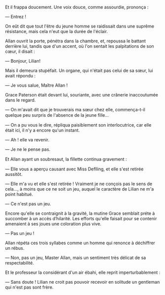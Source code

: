 Et il frappa doucement. Une voix douce, comme assourdie, prononça :

— Entrez !

On eût dit que tout l'être du jeune homme se raidissait dans une suprême
résistance, mais cela n'eut que la durée de l'éclair.

Allan ouvrit la porte, pénétra dans la chambre, et, repoussa le battant
derrière lui, tandis que d'un accent, où l'on sentait les palpitations de
son cœur, il disait :

— Bonjour, Lilian!

Mais il demeura stupéfait. Un organe, qui n'était pas celui de sa sœur, lui
avait répondu :

— Je vous salue, Maître Allan !

Grace Paterson était devant lui, souriante, avec une crânerie inaccoutumée
dans le regard.

— On m'avait dit que je trouverais ma sœur chez elle, commença-t-il
quelque peu surpris de l'absence de la jeune ﬁlle...

— On a pu vous le dire, répliqua paisiblement son interlocutrice, car
elle était ici, il n'y a encore qu'un instant.

— Ah ! elle va revenir.

— Je ne le pense pas.

Et Allan ayant un soubresaut, la ﬁllette continua gravement :

— Elle vous a aperçu causant avec Miss Deflling, et elle s'est retirée
aussitôt.

— Elle m'a vu et elle s'est retirée ! Vraiment je ne conçois pas le sens de
cela..., à moins que ce ne soit un jeu, auquel le caractère de Lilian ne m'a
point habitué.

— Ce n'est pas un jeu.

Encore qu'elle se contraignit à la gravité, la mutine Grace semblait préte
à succomber à un accès d’hilarité. Les efforts qu'elle faisait pour se
contenir amenaient à ses joues une coloration plus vive.

— Pas un jeu !

Allan répéta ces trois syllabes comme un homme qui renonce à déchiffrer un rébus.

— Non, pas un jeu, Master Allan, mais un sentiment très délicat de sa
respectabilité.

Et le professeur la considérant d'un air ébahi, elle reprit imperturbablement :

— Sans doute ! Lilian ne croit pas pouvoir recevoir en solitude un gentleman  qui n'est pas sont frère.
